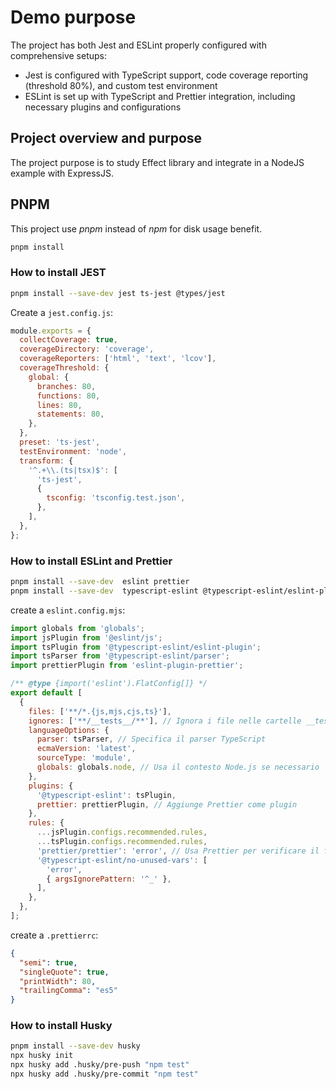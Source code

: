# Demo purpose

The project has both Jest and ESLint properly configured with comprehensive setups:

- Jest is configured with TypeScript support, code coverage reporting (threshold 80%), and custom test environment
- ESLint is set up with TypeScript and Prettier integration, including necessary plugins and configurations

## Project overview and purpose

The project purpose is to study Effect library and integrate in a NodeJS example with ExpressJS.

## PNPM

This project use _pnpm_ instead of _npm_ for disk usage benefit.

```bash
pnpm install
```

### How to install JEST

```bash
pnpm install --save-dev jest ts-jest @types/jest
```

Create a `jest.config.js`:

```js
module.exports = {
  collectCoverage: true,
  coverageDirectory: 'coverage',
  coverageReporters: ['html', 'text', 'lcov'],
  coverageThreshold: {
    global: {
      branches: 80,
      functions: 80,
      lines: 80,
      statements: 80,
    },
  },
  preset: 'ts-jest',
  testEnvironment: 'node',
  transform: {
    '^.+\\.(ts|tsx)$': [
      'ts-jest',
      {
        tsconfig: 'tsconfig.test.json',
      },
    ],
  },
};
```

### How to install ESLint and Prettier

```bash
pnpm install --save-dev  eslint prettier
pnpm install --save-dev  typescript-eslint @typescript-eslint/eslint-plugin @typescript-eslint/parser @eslint/js eslint-plugin-prettier eslint-config-prettier
```

create a `eslint.config.mjs`:

```js
import globals from 'globals';
import jsPlugin from '@eslint/js';
import tsPlugin from '@typescript-eslint/eslint-plugin';
import tsParser from '@typescript-eslint/parser';
import prettierPlugin from 'eslint-plugin-prettier';

/** @type {import('eslint').FlatConfig[]} */
export default [
  {
    files: ['**/*.{js,mjs,cjs,ts}'],
    ignores: ['**/__tests__/**'], // Ignora i file nelle cartelle __tests__
    languageOptions: {
      parser: tsParser, // Specifica il parser TypeScript
      ecmaVersion: 'latest',
      sourceType: 'module',
      globals: globals.node, // Usa il contesto Node.js se necessario
    },
    plugins: {
      '@typescript-eslint': tsPlugin,
      prettier: prettierPlugin, // Aggiunge Prettier come plugin
    },
    rules: {
      ...jsPlugin.configs.recommended.rules,
      ...tsPlugin.configs.recommended.rules,
      'prettier/prettier': 'error', // Usa Prettier per verificare il formato
      '@typescript-eslint/no-unused-vars': [
        'error',
        { argsIgnorePattern: '^_' },
      ],
    },
  },
];
```

create a `.prettierrc`:

```json
{
  "semi": true,
  "singleQuote": true,
  "printWidth": 80,
  "trailingComma": "es5"
}
```

### How to install Husky

```bash
pnpm install --save-dev husky
npx husky init
npx husky add .husky/pre-push "npm test"
npx husky add .husky/pre-commit "npm test"
```
